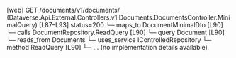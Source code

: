 [web] GET /documents/v1/documents/  (Dataverse.Api.External.Controllers.v1.Documents.DocumentsController.MinimalQuery)  [L87–L93] status=200
  └─ maps_to DocumentMinimalDto [L90]
  └─ calls DocumentRepository.ReadQuery [L90]
  └─ query Document [L90]
    └─ reads_from Documents
  └─ uses_service IControlledRepository<Document>
    └─ method ReadQuery [L90]
      └─ ... (no implementation details available)

